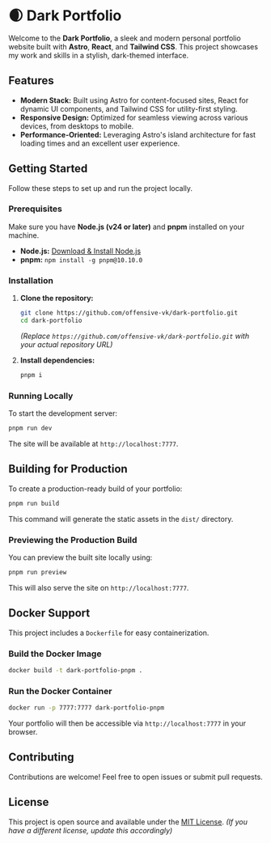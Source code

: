 # 🌒 Dark Portfolio

Welcome to the **Dark Portfolio**, a sleek and modern personal portfolio website built with **Astro**, **React**, and **Tailwind CSS**. This project showcases my work and skills in a stylish, dark-themed interface.

## Features

- **Modern Stack:** Built using Astro for content-focused sites, React for dynamic UI components, and Tailwind CSS for utility-first styling.
- **Responsive Design:** Optimized for seamless viewing across various devices, from desktops to mobile.
- **Performance-Oriented:** Leveraging Astro's island architecture for fast loading times and an excellent user experience.

## Getting Started

Follow these steps to set up and run the project locally.

### Prerequisites

Make sure you have **Node.js (v24 or later)** and **pnpm** installed on your machine.

- **Node.js:** [Download & Install Node.js](https://nodejs.org/en/download/)
- **pnpm:** `npm install -g pnpm@10.10.0`

### Installation

1.  **Clone the repository:**

    ```bash
    git clone https://github.com/offensive-vk/dark-portfolio.git
    cd dark-portfolio
    ```

    *(Replace `https://github.com/offensive-vk/dark-portfolio.git` with your actual repository URL)*

2.  **Install dependencies:**

    ```bash
    pnpm i
    ```

### Running Locally

To start the development server:

```bash
pnpm run dev
```

The site will be available at `http://localhost:7777`.

## Building for Production

To create a production-ready build of your portfolio:

```bash
pnpm run build
```

This command will generate the static assets in the `dist/` directory.

### Previewing the Production Build

You can preview the built site locally using:

```bash
pnpm run preview
```

This will also serve the site on `http://localhost:7777`.

## Docker Support

This project includes a `Dockerfile` for easy containerization.

### Build the Docker Image

```bash
docker build -t dark-portfolio-pnpm .
```

### Run the Docker Container

```bash
docker run -p 7777:7777 dark-portfolio-pnpm
```

Your portfolio will then be accessible via `http://localhost:7777` in your browser.

## Contributing

Contributions are welcome\! Feel free to open issues or submit pull requests.


## License

This project is open source and available under the [MIT License](https://www.google.com/search?q=LICENSE). *(If you have a different license, update this accordingly)*